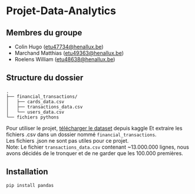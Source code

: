 # Projet-Data-Analytics
## Membres du groupe
-   Colin Hugo (etu47734@henallux.be)
-   Marchand Matthias (etu49363@henallux.be)
-   Roelens William (etu48638@henallux.be)

## Structure du dossier
```
.  
├── financial_transactions/  
│   ├── cards_data.csv  
│   ├── transactions_data.csv  
│   └── users_data.csv  
└── fichiers pythons
```
Pour utiliser le projet, [télécharger le dataset](https://www.kaggle.com/datasets/computingvictor/transactions-fraud-datasets?resource=download) depuis kaggle
Et extraire les fichiers .csv dans un dossier nommé `financial_transactions`.  
Les fichiers .json ne sont pas utiles pour ce projet.  
Note: Le fichier `transactions_data.csv` contenant ~13.000.000 lignes, nous avons décidés de le tronquer et de ne garder que les 100.000 premières.

## Installation
```
pip install pandas
```